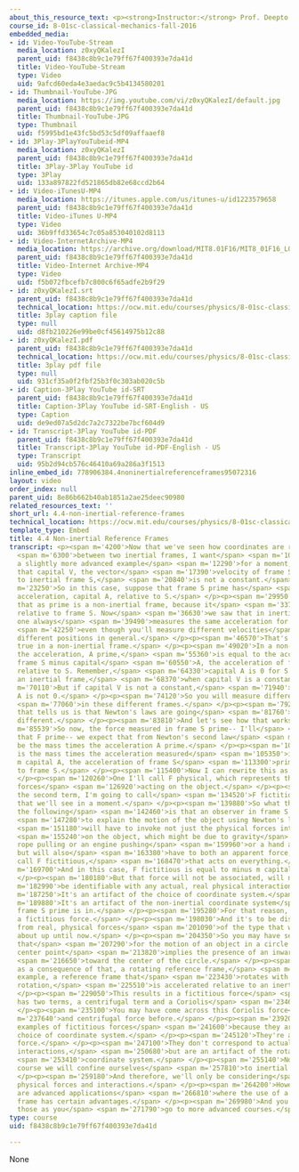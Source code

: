 ```yaml
---
about_this_resource_text: <p><strong>Instructor:</strong> Prof. Deepto Chakrabarty</p>
course_id: 8-01sc-classical-mechanics-fall-2016
embedded_media:
- id: Video-YouTube-Stream
  media_location: z0xyQKalezI
  parent_uid: f8438c8b9c1e79ff67f400393e7da41d
  title: Video-YouTube-Stream
  type: Video
  uid: 9afcd60eda4e3aedac9c5b4134580201
- id: Thumbnail-YouTube-JPG
  media_location: https://img.youtube.com/vi/z0xyQKalezI/default.jpg
  parent_uid: f8438c8b9c1e79ff67f400393e7da41d
  title: Thumbnail-YouTube-JPG
  type: Thumbnail
  uid: f5995bd1e43fc5bd53c5df09affaaef8
- id: 3Play-3PlayYouTubeid-MP4
  media_location: z0xyQKalezI
  parent_uid: f8438c8b9c1e79ff67f400393e7da41d
  title: 3Play-3Play YouTube id
  type: 3Play
  uid: 133a897822fd521865db82e68ccd2b64
- id: Video-iTunesU-MP4
  media_location: https://itunes.apple.com/us/itunes-u/id1223579658
  parent_uid: f8438c8b9c1e79ff67f400393e7da41d
  title: Video-iTunes U-MP4
  type: Video
  uid: 36b9ffd33654c7c05a853040102d8113
- id: Video-InternetArchive-MP4
  media_location: https://archive.org/download/MIT8.01F16/MIT8_01F16_L04v04_360p.mp4
  parent_uid: f8438c8b9c1e79ff67f400393e7da41d
  title: Video-Internet Archive-MP4
  type: Video
  uid: f5b072fbcefb7c800c6f65adfe2b9f29
- id: z0xyQKalezI.srt
  parent_uid: f8438c8b9c1e79ff67f400393e7da41d
  technical_location: https://ocw.mit.edu/courses/physics/8-01sc-classical-mechanics-fall-2016/week-2-newtons-laws/4.4-non-inertial-reference-frames/4.4-non-inertial-reference-frames/z0xyQKalezI.srt
  title: 3play caption file
  type: null
  uid: d8fb210226e99be0cf45614975b12c88
- id: z0xyQKalezI.pdf
  parent_uid: f8438c8b9c1e79ff67f400393e7da41d
  technical_location: https://ocw.mit.edu/courses/physics/8-01sc-classical-mechanics-fall-2016/week-2-newtons-laws/4.4-non-inertial-reference-frames/4.4-non-inertial-reference-frames/z0xyQKalezI.pdf
  title: 3play pdf file
  type: null
  uid: 931cf35a0f2fbf25b3f0c303ab020c5b
- id: Caption-3Play YouTube id-SRT
  parent_uid: f8438c8b9c1e79ff67f400393e7da41d
  title: Caption-3Play YouTube id-SRT-English - US
  type: Caption
  uid: de9ed07a5d2dc7a2c7322be7bcf604d9
- id: Transcript-3Play YouTube id-PDF
  parent_uid: f8438c8b9c1e79ff67f400393e7da41d
  title: Transcript-3Play YouTube id-PDF-English - US
  type: Transcript
  uid: 95b2d94cb576c46410a69a286a3f1513
inline_embed_id: 778906384.4noninertialreferenceframes95072316
layout: video
order_index: null
parent_uid: 8e86b662b40ab1851a2ae25deec90980
related_resources_text: ''
short_url: 4.4-non-inertial-reference-frames
technical_location: https://ocw.mit.edu/courses/physics/8-01sc-classical-mechanics-fall-2016/week-2-newtons-laws/4.4-non-inertial-reference-frames/4.4-non-inertial-reference-frames
template_type: Embed
title: 4.4 Non-inertial Reference Frames
transcript: <p><span m='4200'>Now that we've seen how coordinates are related</span>
  <span m='6300'>between two inertial frames, I want</span> <span m='10150'>to consider
  a slightly more advanced example</span> <span m='12290'>for a moment, which is supposed
  that capital V, the vector</span> <span m='17390'>velocity of frame S prime relative
  to inertial frame S,</span> <span m='20840'>is not a constant.</span> </p><p><span
  m='23250'>So in this case, suppose that frame S prime has</span> <span m='25810'>an
  acceleration, capital A, relative to S.</span> </p><p><span m='29950'>We now say
  that as prime is a non-inertial frame, because it</span> <span m='33720'>is accelerated
  relative to frame S. Now</span> <span m='36630'>we saw that in inertial frames,
  one always</span> <span m='39490'>measures the same acceleration for the same object,</span>
  <span m='42250'>even though you'll measure different velocities</span> <span m='44710'>in
  different positions in general.</span> </p><p><span m='46570'>That's not going to
  true in a non-inertial frame.</span> </p><p><span m='49020'>In a non-inertial frame,
  the acceleration, A prime,</span> <span m='55360'>is equal to the acceleration of
  frame S minus capital</span> <span m='60550'>A, the acceleration of frame S prime
  relative to S. Remember,</span> <span m='64330'>capital A is 0 for S prime being
  an inertial frame,</span> <span m='68370'>when capital V is a constant.</span> </p><p><span
  m='70110'>But if capital V is not a constant,</span> <span m='71940'>then capital
  A is not 0.</span> </p><p><span m='74120'>So you will measure different accelerations</span>
  <span m='77060'>in these different frames.</span> </p><p><span m='79250'>Now what
  that tells us is that Newton's laws are going</span> <span m='81760'>to look a little
  different.</span> </p><p><span m='83810'>And let's see how that works.</span> </p><p><span
  m='85539'>So now, the force measured in frame S prime-- I'll</span> <span m='90440'>call
  that F prime-- we expect that from Newton's second law</span> <span m='94360'>to
  be the mass times the acceleration A prime.</span> </p><p><span m='101120'>But that
  is the mass times the acceleration measured</span> <span m='105350'>in frame S minus
  m capital A, the acceleration of frame S</span> <span m='113300'>prime relative
  to frame S.</span> </p><p><span m='115400'>Now I can rewrite this as two terms.</span>
  </p><p><span m='120260'>One I'll call F physical, which represents the physical
  forces</span> <span m='126920'>acting on the object.</span> </p><p><span m='131038'>And
  the second term, I'm going to call</span> <span m='134520'>F fictitious for reasons
  that we'll see in a moment.</span> </p><p><span m='139880'>So what this means is
  the following</span> <span m='142460'>is that an observer in frame S prime in order</span>
  <span m='147280'>to explain the motion of the object using Newton's laws</span>
  <span m='151180'>will have to invoke not just the physical forces interacting</span>
  <span m='155240'>on the object, which might be due to gravity</span> <span m='157230'>or
  rope pulling or an engine pushing</span> <span m='159960'>or a hand acting on something,
  but will also</span> <span m='163380'>have to both an apparent force, which I'll
  call F fictitious,</span> <span m='168470'>that acts on everything.</span> </p><p><span
  m='169700'>And in this case, F fictitious is equal to minus m capital A.</span>
  </p><p><span m='180180'>But that force will not be associated, will not</span> <span
  m='182990'>be identifiable with any actual, real physical interaction.</span> </p><p><span
  m='187250'>It's an artifact of the choice of coordinate system.</span> </p><p><span
  m='189880'>It's an artifact of the non-inertial coordinate system</span> <span m='192840'>that
  frame S prime is in.</span> </p><p><span m='195280'>For that reason, we call it
  a fictitious force.</span> </p><p><span m='198030'>And it's to be distinguished
  from real, physical forces</span> <span m='201090'>of the type that we've been talking
  about up until now.</span> </p><p><span m='204350'>So you may have seen earlier
  that</span> <span m='207290'>for the motion of an object in a circle around some
  center point</span> <span m='213820'>implies the presence of an inward acceleration</span>
  <span m='216650'>toward the center of the circle.</span> </p><p><span m='218750'>So
  as a consequence of that, a rotating reference frame,</span> <span m='221810'>for
  example, a reference frame that</span> <span m='223430'>rotates with the Earth's
  rotation,</span> <span m='225510'>is accelerated relative to an inertial frame.</span>
  </p><p><span m='229050'>This results in a fictitious force</span> <span m='231170'>that
  has two terms, a centrifugal term and a Coriolis</span> <span m='234600'>term.</span>
  </p><p><span m='235100'>You may have come across this Coriolis force</span> <span
  m='237640'>and centrifugal force before.</span> </p><p><span m='239200'>These are
  examples of fictitious forces</span> <span m='241600'>because they arise from the
  choice of coordinate system.</span> </p><p><span m='245120'>They're an artificial
  force.</span> </p><p><span m='247100'>They don't correspond to actual, physical
  interactions,</span> <span m='250680'>but are an artifact of the rotating, non-inertial</span>
  <span m='253410'>coordinate system.</span> </p><p><span m='255140'>Now, in this
  course we will confine ourselves</span> <span m='257810'>to inertial reference frames.</span>
  </p><p><span m='259180'>And therefore, we'll only be considering</span> <span m='260920'>real,
  physical forces and interactions.</span> </p><p><span m='264200'>However, there
  are advanced applications</span> <span m='266810'>where the use of a non-inertial
  frame has certain advantages.</span> </p><p><span m='269980'>And you may encounter
  those as you</span> <span m='271790'>go to more advanced courses.</span> </p><p></p>
type: course
uid: f8438c8b9c1e79ff67f400393e7da41d

---
```

None